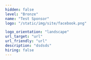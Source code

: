 ```yaml
---
hidden: false
level: "Bronze"
name: "Test Sponsor"
logo: "/static/img/site/facebook.png"

logo_orientation: "landscape"
url_target: "url"
url_friendly: "url"
description: "dsdsds"
hiring: false
---
```

